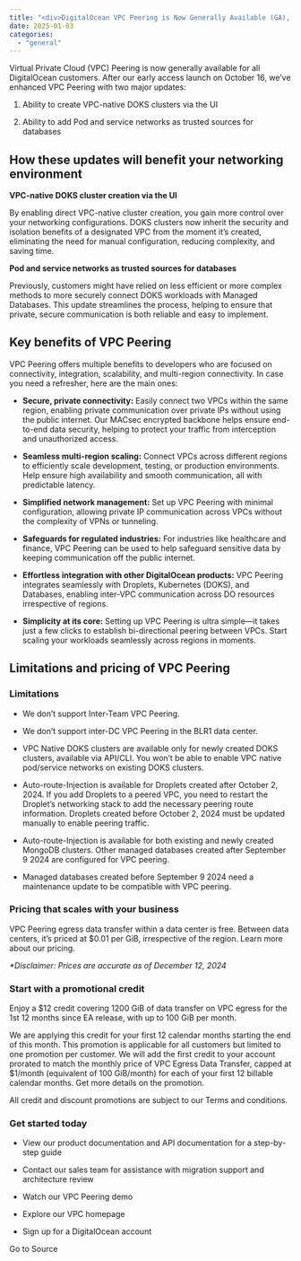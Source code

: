 ```yaml
---
title: "<div>DigitalOcean VPC Peering is Now Generally Available (GA), with More Updates to Enhance the Networking Experience</div>"
date: 2025-01-03
categories: 
  - "general"
---
```


Virtual Private Cloud (VPC) Peering is now generally available for all DigitalOcean customers. After our early access launch on October 16, we’ve enhanced VPC Peering with two major updates:

1. Ability to create VPC-native DOKS clusters via the UI
    
2. Ability to add Pod and service networks as trusted sources for databases
    

## How these updates will benefit your networking environment

**VPC-native DOKS cluster creation via the UI**

By enabling direct VPC-native cluster creation, you gain more control over your networking configurations. DOKS clusters now inherit the security and isolation benefits of a designated VPC from the moment it’s created, eliminating the need for manual configuration, reducing complexity, and saving time.

**Pod and service networks as trusted sources for databases**

Previously, customers might have relied on less efficient or more complex methods to more securely connect DOKS workloads with Managed Databases. This update streamlines the process, helping to ensure that private, secure communication is both reliable and easy to implement.

## Key benefits of VPC Peering

VPC Peering offers multiple benefits to developers who are focused on connectivity, integration, scalability, and multi-region connectivity. In case you need a refresher, here are the main ones:

- **Secure, private connectivity:** Easily connect two VPCs within the same region, enabling private communication over private IPs without using the public internet. Our MACsec encrypted backbone helps ensure end-to-end data security, helping to protect your traffic from interception and unauthorized access.
    
- **Seamless multi-region scaling:** Connect VPCs across different regions to efficiently scale development, testing, or production environments. Help ensure high availability and smooth communication, all with predictable latency.
    
- **Simplified network management:** Set up VPC Peering with minimal configuration, allowing private IP communication across VPCs without the complexity of VPNs or tunneling.
    
- **Safeguards for regulated industries:** For industries like healthcare and finance, VPC Peering can be used to help safeguard sensitive data by keeping communication off the public internet.
    
- **Effortless integration with other DigitalOcean products:** VPC Peering integrates seamlessly with Droplets, Kubernetes (DOKS), and Databases, enabling inter-VPC communication across DO resources irrespective of regions.
    
- **Simplicity at its core:** Setting up VPC Peering is ultra simple—it takes just a few clicks to establish bi-directional peering between VPCs. Start scaling your workloads seamlessly across regions in moments.
    

## Limitations and pricing of VPC Peering

### **Limitations**

- We don’t support Inter-Team VPC Peering.
    
- We don’t support inter-DC VPC Peering in the BLR1 data center.
    
- VPC Native DOKS clusters are available only for newly created DOKS clusters, available via API/CLI. You won’t be able to enable VPC native pod/service networks on existing DOKS clusters.
    
- Auto-route-Injection is available for Droplets created after October 2, 2024. If you add Droplets to a peered VPC, you need to restart the Droplet’s networking stack to add the necessary peering route information. Droplets created before October 2, 2024 must be updated manually to enable peering traffic.
    
- Auto-route-Injection is available for both existing and newly created MongoDB clusters. Other managed databases created after September 9 2024 are configured for VPC peering.
    
- Managed databases created before September 9 2024 need a maintenance update to be compatible with VPC peering.
    

### **Pricing that scales with your business**

VPC Peering egress data transfer within a data center is free. Between data centers, it’s priced at $0.01 per GiB, irrespective of the region. Learn more about our pricing.

_\*Disclaimer: Prices are accurate as of December 12, 2024_

### **Start with a promotional credit**

Enjoy a $12 credit covering 1200 GiB of data transfer on VPC egress for the 1st 12 months since EA release, with up to 100 GiB per month.

We are applying this credit for your first 12 calendar months starting the end of this month. This promotion is applicable for all customers but limited to one promotion per customer. We will add the first credit to your account prorated to match the monthly price of VPC Egress Data Transfer, capped at $1/month (equivalent of 100 GiB/month) for each of your first 12 billable calendar months. Get more details on the promotion.

All credit and discount promotions are subject to our Terms and conditions.

### **Get started today**

- View our product documentation and API documentation for a step-by-step guide
    
- Contact our sales team for assistance with migration support and architecture review
    
- Watch our VPC Peering demo
    
- Explore our VPC homepage
    
- Sign up for a DigitalOcean account
    

Go to Source

